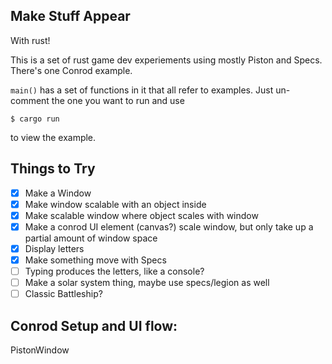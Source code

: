 ## Make Stuff Appear
With rust!

This is a set of rust game dev experiements using mostly Piston and Specs. There's one Conrod example.

`main()` has a set of functions in it that all refer to examples. Just un-comment the one you want to run
and use

```
$ cargo run
```

to view the example.

## Things to Try
- [X] Make a Window
- [X] Make window scalable with an object inside
- [X] Make scalable window where object scales with window
- [X] Make a conrod UI element (canvas?) scale window, but only take up a partial amount of window space
- [X] Display letters
- [X] Make something move with Specs
- [ ] Typing produces the letters, like a console?
- [ ] Make a solar system thing, maybe use specs/legion as well
- [ ] Classic Battleship?

## Conrod Setup and UI flow:

PistonWindow
